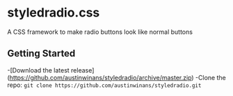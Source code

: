 # styledradio.css
A CSS framework to make radio buttons look like normal buttons
## Getting Started
-[Download the latest release] (https://github.com/austinwinans/styledradio/archive/master.zip)
-Clone the repo: `git clone https://github.com/austinwinans/styledradio.git`
